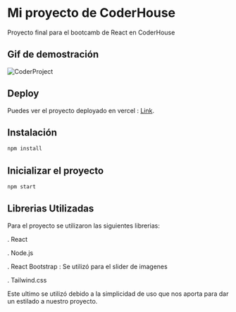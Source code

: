 # Mi proyecto de CoderHouse

Proyecto final para el bootcamb de React en CoderHouse

## Gif de demostración

 ![CoderProject](https://user-images.githubusercontent.com/73982324/176578734-e1e0474f-26ac-4ef4-960b-e82929f79399.gif)

## Deploy

Puedes ver el proyecto deployado en vercel : [Link](https://coder-house-bootcamp.vercel.app/).

## Instalación
```bash
npm install
```

## Inicializar el proyecto

```bash
npm start
```

## Librerias Utilizadas
Para el proyecto se utilizaron las siguientes librerias:

. React

. Node.js

. React Bootstrap : Se utilizó para el slider de imagenes

. Tailwind.css

Este ultimo se utilizó debido a la simplicidad de uso que nos aporta para dar un estilado a nuestro proyecto.

